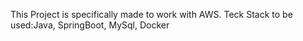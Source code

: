 This Project is specifically made to work with AWS.
Teck Stack to be used:Java, SpringBoot, MySql, Docker
